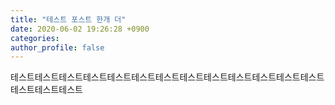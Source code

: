```yaml
---
title: "테스트 포스트 한개 더"
date: 2020-06-02 19:26:28 +0900
categories:
author_profile: false
---
```


테스트테스트테스트테스트테스트테스트테스트테스트테스트테스트테스트테스트테스트테스트테스트테스트
